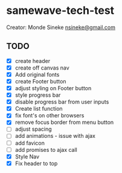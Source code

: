 # samewave-tech-test

Creator: Monde Sineke <nsineke@gmail.com>


## TODO

- [x] create header
- [x] create off canvas nav
- [x] Add original fonts
- [x] create Footer button
- [x] adjust styling on Footer button
- [x] style progress bar
- [x] disable progress bar from user inputs
- [x] Create list function
- [x] fix font's on other browsers
- [x] remove focus border from menu button
- [ ] adjust spacing
- [ ] add animations - issue with ajax
- [ ] add favicon
- [ ] add promises to ajax call
- [x] Style Nav
- [x] Fix header to top
